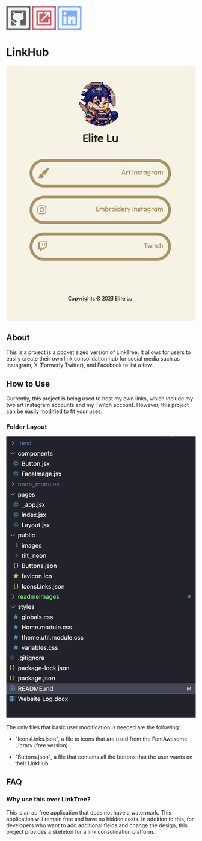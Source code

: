 [![](https://raw.githubusercontent.com/honkita/MD-Links/main/Pixel_GitHub.svg)](https://github.com/honkita) [![](https://raw.githubusercontent.com/honkita/MD-Links/main/Pixel_Link.svg)](https://elitelu.com) [![](https://raw.githubusercontent.com/honkita/MD-Links/main/Pixel_LinkedIn.svg)](https://www.linkedin.com/in/elitelu/)

# LinkHub

![Main Photo](./readmeimages/image-0.png)

## About

This is a project is a pocket sized version of LinkTree. It allows for users to easily create their own link consolidation hub for social media such as Instagram, X (Formerly Twitter), and Facebook to list a few.

## How to Use

Currently, this project is being used to host my own links, which include my two art Instagram accounts and my Twitch account. However, this project can be easily modified to fit your uses.

### Folder Layout

![alt text](./readmeimages/image-1.png)

The only files that basic user modification is needed are the following:

- "IconsLinks.json", a file to icons that are used from the FontAwesome Library (free version)

- "Buttons.json", a file that contains all the buttons that the user wants on their LinkHub

## FAQ

### Why use this over LinkTree?

This is an ad free application that does not have a watermark. This application will remain free and have no hidden costs. In addition to this, for developers who want to add additional fields and change the design, this project provides a skeleton for a link consolidation platform.
